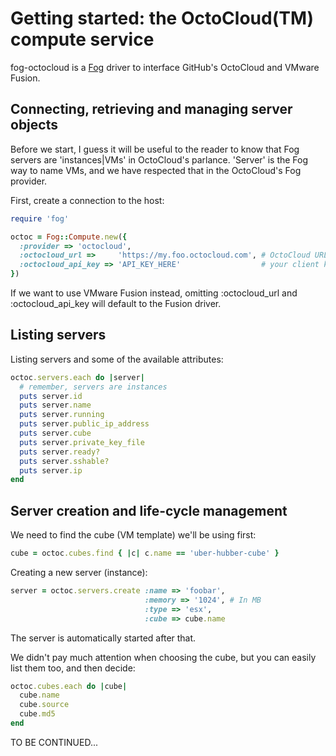 # Getting started: the OctoCloud(TM) compute service

fog-octocloud is a [Fog](https://github.com/fog/fog) driver to interface
GitHub's OctoCloud and VMware Fusion.

## Connecting, retrieving and managing server objects

Before we start, I guess it will be useful to the reader to know
that Fog servers are 'instances|VMs' in OctoCloud's parlance. 
'Server' is the Fog way to name VMs, and we have
respected that in the OctoCloud's Fog provider.

First, create a connection to the host:

```ruby
require 'fog'

octoc = Fog::Compute.new({
  :provider => 'octocloud',
  :octocloud_url =>     'https://my.foo.octocloud.com', # OctoCloud URL here
  :octocloud_api_key => 'API_KEY_HERE'                  # your client key here
})
```

If we want to use VMware Fusion instead, omitting :octocloud_url and
:octocloud_api_key will default to the Fusion driver.

## Listing servers

Listing servers and some of the available attributes:

```ruby
octoc.servers.each do |server|
  # remember, servers are instances 
  puts server.id
  puts server.name
  puts server.running
  puts server.public_ip_address
  puts server.cube
  puts server.private_key_file
  puts server.ready?
  puts server.sshable?
  puts server.ip
end
```

## Server creation and life-cycle management

We need to find the cube (VM template) we'll be using first:

```ruby
cube = octoc.cubes.find { |c| c.name == 'uber-hubber-cube' }
```

Creating a new server (instance):

```ruby
server = octoc.servers.create :name => 'foobar',
                              :memory => '1024', # In MB
                              :type => 'esx',
                              :cube => cube.name
```

The server is automatically started after that.

We didn't pay much attention when choosing the cube, but you can easily list 
them too, and then decide:

```ruby
octoc.cubes.each do |cube|
  cube.name
  cube.source
  cube.md5
end
```

TO BE CONTINUED...
